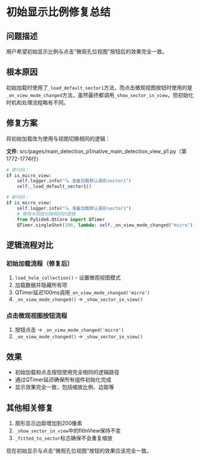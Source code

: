 # 初始显示比例修复总结

## 问题描述
用户希望初始显示比例与点击"微观孔位视图"按钮后的效果完全一致。

## 根本原因
初始加载时使用了`_load_default_sector1`方法，而点击微观视图按钮时使用的是`_on_view_mode_changed`方法，虽然最终都调用`_show_sector_in_view`，但初始化时机和处理流程略有不同。

## 修复方案
将初始加载改为使用与视图切换相同的逻辑：

**文件**: src/pages/main_detection_p1/native_main_detection_view_p1.py（第1772-1774行）

```python
# 原代码：
if is_micro_view:
    self.logger.info("🔍 准备加载默认扇形sector1")
    self._load_default_sector1()

# 新代码：
if is_micro_view:
    self.logger.info("🔍 准备加载默认扇形sector1")
    # 使用与视图切换相同的逻辑
    from PySide6.QtCore import QTimer
    QTimer.singleShot(100, lambda: self._on_view_mode_changed("micro"))
```

## 逻辑流程对比

### 初始加载流程（修复后）
1. `load_hole_collection()` - 设置微观视图模式
2. 加载数据并隐藏所有项
3. QTimer延迟100ms调用`_on_view_mode_changed('micro')`
4. `_on_view_mode_changed()` -> `_show_sector_in_view()`

### 点击微观视图按钮流程
1. 按钮点击 -> `_on_view_mode_changed('micro')`
2. `_on_view_mode_changed()` -> `_show_sector_in_view()`

## 效果
- 初始加载和点击按钮使用完全相同的逻辑路径
- 通过QTimer延迟确保所有组件初始化完成
- 显示效果完全一致，包括缩放比例、边距等

## 其他相关修复
1. 扇形显示边距增加到200像素
2. `_show_sector_in_view`中的fitInView保持不变
3. `_fitted_to_sector`标志确保不会重复缩放

现在初始显示与点击"微观孔位视图"按钮的效果应该完全一致。